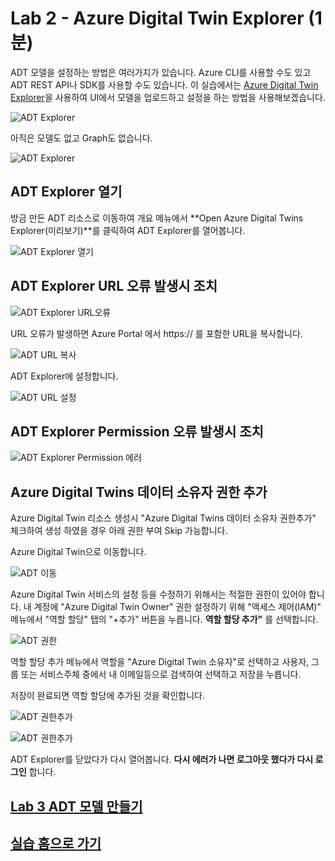 # Lab 2 - Azure Digital Twin Explorer (1분)

ADT 모델을 설정하는 방법은 여러가지가 있습니다. Azure CLI를 사용할 수도 있고 ADT REST API나 SDK를 사용할 수도 있습니다. 이 실습에서는 [Azure Digital Twin Explorer](https://github.com/Azure-Samples/digital-twins-explorer/tree/master/)을 사용하여 UI에서 모델을 업로드하고 설정을 하는 방법을 사용해보겠습니다. 

![ADT Explorer](images/adt-explorer.png)

아직은 모델도 없고 Graph도 없습니다. 

![ADT Explorer](images/adt-explorer-preview.png)

## ADT Explorer 열기 

방금 만든 ADT 리소스로 이동하여 개요 메뉴에서 **Open Azure Digital Twins Explorer(미리보기)**를 클릭하여 ADT Explorer를 열어봅니다. 

![ADT Explorer 열기](images/open-adt-explorer.png)

## ADT Explorer URL 오류 발생시 조치 
 
![ADT Explorer URL오류](images/adt-explorer-url-error.png)

URL 오류가 발생하면 Azure Portal 에서 https:// 를 포함한 URL을 복사합니다. 

![ADT URL 복사](images/adt-explorer-setup2.png)

ADT Explorer에 설정합니다. 

![ADT URL 설정](images/adt-explorer-setup.png)

## ADT Explorer Permission 오류 발생시 조치 

![ADT Explorer Permission 에러](images/adt-explorer-permission-error.png)


## Azure Digital Twins 데이터 소유자 권한 추가

Azure Digital Twin 리소스 생성시 "Azure Digital Twins 데이터 소유자 권한추가" 체크하여 생성 하였을 경우 아래 권한 부여 Skip 가능합니다.

Azure Digital Twin으로 이동합니다. 

![ADT 이동](images/adt-goto-adt.png)

Azure Digital Twin 서비스의 설정 등을 수정하기 위해서는 적절한 권한이 있어야 합니다. 내 계정에 "Azure Digital Twin Owner" 권한 설정하기 위해 "액세스 제어(IAM)" 메뉴에서 "역할 할당" 탭의 "+추가" 버튼을 누릅니다. **역할 할당 추가"** 를 선택합니다. 

![ADT 권한](images/adt-role.png)

역할 할당 추가 메뉴에서 역할을 "Azure Digital Twin 소유자"로 선택하고 사용자, 그룹 또는 서비스주체 중에서 내 이메일등으로 검색하여 선택하고 저장을 누릅니다. 

저장이 완료되면 역할 할당에 추가된 것을 확인합니다. 

![ADT 권한추가](images/adt-add-role.png)

![ADT 권한추가](images/adt-add-role2.png)

ADT Explorer를 닫았다가 다시 열어봅니다. **다시 에러가 나면 로그아웃 했다가 다시 로그인** 합니다. 

## [Lab 3 ADT 모델 만들기](lab3-adt-model.md)

## [실습 홈으로 가기](README.md)
